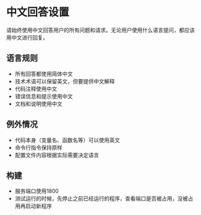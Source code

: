 # 中文回答设置

请始终使用中文回答用户的所有问题和请求。无论用户使用什么语言提问，都应该用中文进行回复。

## 语言规则
- 所有回答都使用简体中文
- 技术术语可以保留英文，但要提供中文解释
- 代码注释使用中文
- 错误信息和提示使用中文
- 文档和说明使用中文

## 例外情况
- 代码本身（变量名、函数名等）可以使用英文
- 命令行指令保持原样
- 配置文件内容根据实际需要决定语言

## 构建
- 服务端口使用1800
- 测试运行的时候，先停止之前已经运行的程序，查看端口是否被占用，没被占用再启动新程序